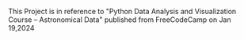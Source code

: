 This Project is in reference to "Python Data Analysis and Visualization Course – Astronomical Data" published from FreeCodeCamp on Jan 19,2024
